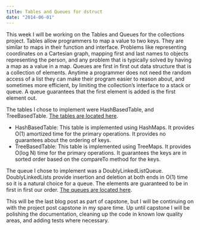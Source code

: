```yaml
---
title: Tables and Queues for dstruct
date: "2014-06-01"
---
```


This week I will be working on the Tables and Queues for the collections project. Tables allow programmers to map a value to two keys. They are similar to maps in their function and interface. Problems like representing coordinates on a Cartesian graph, mapping first and last names to objects representing the person, and any problem that is typically solved by having a map as a value in a map. Queues are first in first out data structure that is a collection of elements. Anytime a programmer does not need the random access of a list they can make their program easier to reason about, and sometimes more efficient, by limiting the collection’s interface to a stack or queue. A queue guarantees that the first element is added is the first element out.

The tables I chose to implement were HashBasedTable, and TreeBasedTable. [The tables are located here](https://github.com/codystebbins/dstruct/tree/master/lib/structures/tables).

- HashBasedTable: This table is implemented using HashMaps. It provides O(1) amortized time for the primary operations. It provides no guarantees about the ordering of keys.
- TreeBasedTable: This table is implemented using TreeMaps. It provides O(log N) time for the primary operations. It guarantees the keys are in sorted order based on the compareTo method for the keys.

The queue I chose to implement was a DoublyLinkedListQueue. DoublyLinkedLists provide insertion and deletion at both ends in O(1) time so it is a natural choice for a queue. The elements are guaranteed to be in first in first our order. [The queues are located here](https://github.com/codystebbins/dstruct/tree/master/lib/structures/queues).

This will be the last blog post as part of capstone, but I will be continuing on with the project post capstone in my spare time. Up until capstone I will be polishing the documentation, cleaning up the code in known low quality areas, and adding tests where necessary.
